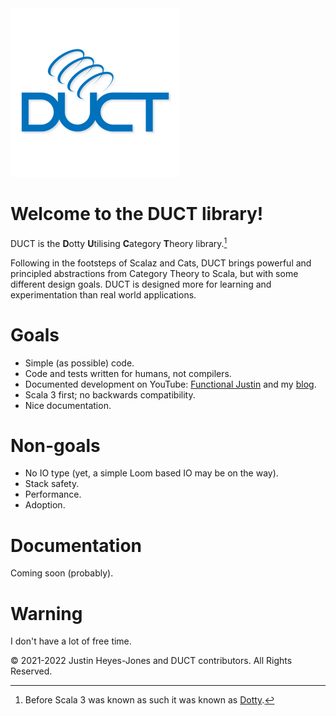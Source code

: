 <img src="./images/ductlogo-small.png" width="270" alt="Duct Logo">

# Welcome to the DUCT library!

DUCT is the <b>D</b>otty <b>U</b>tilising <b>C</b>ategory <b>T</b>heory library.[^1]

Following in the footsteps of Scalaz and Cats, DUCT brings powerful and principled abstractions from Category Theory to Scala, but with some different design goals. DUCT is designed more for learning and experimentation than real world applications.

# Goals

* Simple (as possible) code.
* Code and tests written for humans, not compilers.
* Documented development on YouTube: [Functional Justin](https://www.youtube.com/c/FunctionalJustin) and my [blog](http://justinhj.github.io/).
* Scala 3 first; no backwards compatibility.
* Nice documentation.

# Non-goals

* No IO type (yet, a simple Loom based IO may be on the way).
* Stack safety.
* Performance.
* Adoption.

# Documentation

Coming soon (probably).

# Warning

I don't have a lot of free time.

[^1]: Before Scala 3 was known as such it was known as [Dotty](https://dotty.epfl.ch/). 

&#169; 2021-2022 Justin Heyes-Jones and DUCT contributors. All Rights Reserved.
